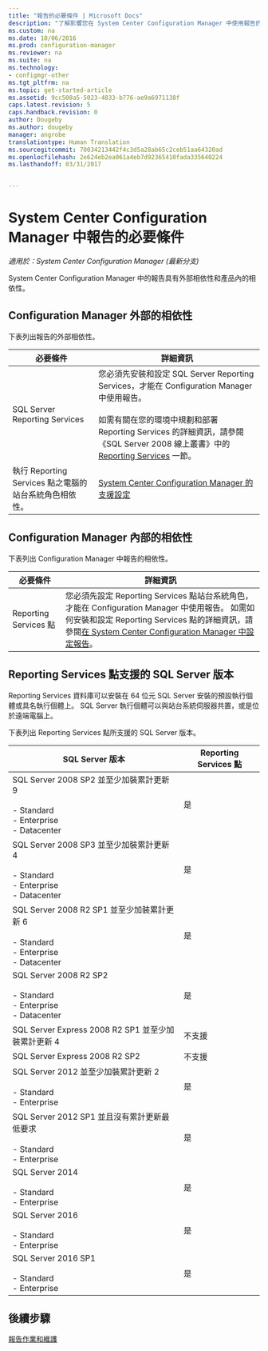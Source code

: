 ```yaml
---
title: "報告的必要條件 | Microsoft Docs"
description: "了解影響您在 System Center Configuration Manager 中使用報告的各種相依性。"
ms.custom: na
ms.date: 10/06/2016
ms.prod: configuration-manager
ms.reviewer: na
ms.suite: na
ms.technology:
- configmgr-other
ms.tgt_pltfrm: na
ms.topic: get-started-article
ms.assetid: 9cc508a5-5023-4833-b776-ae9a6971138f
caps.latest.revision: 5
caps.handback.revision: 0
author: Dougeby
ms.author: dougeby
manager: angrobe
translationtype: Human Translation
ms.sourcegitcommit: 70034213442f4c3d5a28ab65c2ceb51aa64320ad
ms.openlocfilehash: 2e624eb2ea061a4eb7d92365410fada335640224
ms.lasthandoff: 03/31/2017


---
```

# <a name="prerequisites-for-reporting-in-system-center-configuration-manager"></a>System Center Configuration Manager 中報告的必要條件

*適用於：System Center Configuration Manager (最新分支)*

System Center Configuration Manager 中的報告具有外部相依性和產品內的相依性。  

## <a name="dependencies-external-to-configuration-manager"></a>Configuration Manager 外部的相依性  
 下表列出報告的外部相依性。  

|必要條件|詳細資訊|  
|------------------|----------------------|  
|SQL Server Reporting Services|您必須先安裝和設定 SQL Server Reporting Services，才能在 Configuration Manager 中使用報告。<br /><br /> 如需有關在您的環境中規劃和部署 Reporting Services 的詳細資訊，請參閱《SQL Server 2008 線上叢書》中的 [Reporting Services](http://go.microsoft.com/fwlink/p/?LinkId=212032) 一節。|  
|執行 Reporting Services 點之電腦的站台系統角色相依性。|[System Center Configuration Manager 的支援設定](../../../core/plan-design/configs/supported-configurations.md)|  

## <a name="dependencies-internal-to-configuration-manager"></a>Configuration Manager 內部的相依性  
 下表列出 Configuration Manager 中報告的相依性。  

|必要條件|詳細資訊|  
|------------------|----------------------|  
|Reporting Services 點|您必須先設定 Reporting Services 點站台系統角色，才能在 Configuration Manager 中使用報告。 如需如何安裝和設定 Reporting Services 點的詳細資訊，請參閱[在 System Center Configuration Manager 中設定報告](../../../core/servers/manage/configuring-reporting.md)。|  

## <a name="supported-sql-server-versions-for-the-reporting-services-point"></a>Reporting Services 點支援的 SQL Server 版本  
 Reporting Services 資料庫可以安裝在 64 位元 SQL Server 安裝的預設執行個體或具名執行個體上。 SQL Server 執行個體可以與站台系統伺服器共置，或是位於遠端電腦上。  

 下表列出 Reporting Services 點所支援的 SQL Server 版本。  

|SQL Server 版本|Reporting Services 點|  
|------------------------|------------------------------|  
|SQL Server 2008 SP2 並至少加裝累計更新 9<br /><br /> -   Standard<br />-   Enterprise<br />-   Datacenter|是|  
|SQL Server 2008 SP3 並至少加裝累計更新 4<br /><br /> -   Standard<br />-   Enterprise<br />-   Datacenter|是|  
|SQL Server 2008 R2 SP1 並至少加裝累計更新 6<br /><br /> -   Standard<br />-   Enterprise<br />-   Datacenter|是|  
|SQL Server 2008 R2 SP2<br /><br /> -   Standard<br />-   Enterprise<br />-   Datacenter|是|  
|SQL Server Express 2008 R2 SP1 並至少加裝累計更新 4|不支援|  
|SQL Server Express 2008 R2 SP2|不支援|  
|SQL Server 2012 並至少加裝累計更新 2<br /><br /> -   Standard<br />-   Enterprise|是|  
|SQL Server 2012 SP1 並且沒有累計更新最低要求<br /><br /> -   Standard<br />-   Enterprise|是|  
|SQL Server 2014<br /><br /> -   Standard<br />-   Enterprise|是|
|SQL Server 2016<br /><br /> -   Standard<br />-   Enterprise|是|
|SQL Server 2016 SP1<br /><br /> -   Standard<br />-   Enterprise|是|
## <a name="next-steps"></a>後續步驟
[報告作業和維護](operations-and-maintenance-for-reporting.md)

